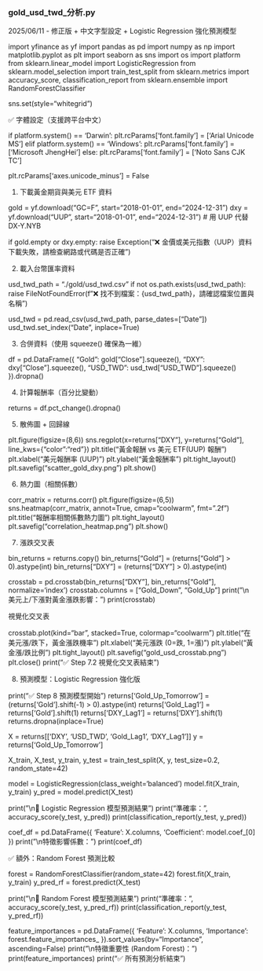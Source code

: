 ### gold_usd_twd_分析.py

2025/06/11 - 修正版 + 中文字型設定 + Logistic Regression 強化預測模型

import yfinance as yf
import pandas as pd
import numpy as np
import matplotlib.pyplot as plt
import seaborn as sns
import os
import platform
from sklearn.linear_model import LogisticRegression
from sklearn.model_selection import train_test_split
from sklearn.metrics import accuracy_score, classification_report
from sklearn.ensemble import RandomForestClassifier

sns.set(style=“whitegrid”)

✅ 字體設定（支援跨平台中文）

if platform.system() == ‘Darwin’:
plt.rcParams[‘font.family’] = [‘Arial Unicode MS’]
elif platform.system() == ‘Windows’:
plt.rcParams[‘font.family’] = [‘Microsoft JhengHei’]
else:
plt.rcParams[‘font.family’] = [‘Noto Sans CJK TC’]

plt.rcParams[‘axes.unicode_minus’] = False

1. 下載黃金期貨與美元 ETF 資料

gold = yf.download(“GC=F”, start=“2018-01-01”, end=“2024-12-31”)
dxy = yf.download(“UUP”, start=“2018-01-01”, end=“2024-12-31”)  # 用 UUP 代替 DX-Y.NYB

if gold.empty or dxy.empty:
raise Exception(“❌ 金價或美元指數（UUP）資料下載失敗，請檢查網路或代碼是否正確”)

2. 載入台幣匯率資料

usd_twd_path = “./gold/usd_twd.csv”
if not os.path.exists(usd_twd_path):
raise FileNotFoundError(f”❌ 找不到檔案：{usd_twd_path}，請確認檔案位置與名稱”)

usd_twd = pd.read_csv(usd_twd_path, parse_dates=[“Date”])
usd_twd.set_index(“Date”, inplace=True)

3. 合併資料（使用 squeeze() 確保為一維）

df = pd.DataFrame({
“Gold”: gold[“Close”].squeeze(),
“DXY”: dxy[“Close”].squeeze(),
“USD_TWD”: usd_twd[“USD_TWD”].squeeze()
}).dropna()

4. 計算報酬率（百分比變動）

returns = df.pct_change().dropna()

5. 散佈圖 + 回歸線

plt.figure(figsize=(8,6))
sns.regplot(x=returns[“DXY”], y=returns[“Gold”], line_kws={“color”:“red”})
plt.title(“黃金報酬 vs 美元 ETF(UUP) 報酬”)
plt.xlabel(“美元報酬率 (UUP)”)
plt.ylabel(“黃金報酬率”)
plt.tight_layout()
plt.savefig(“scatter_gold_dxy.png”)
plt.show()

6. 熱力圖（相關係數）

corr_matrix = returns.corr()
plt.figure(figsize=(6,5))
sns.heatmap(corr_matrix, annot=True, cmap=“coolwarm”, fmt=”.2f”)
plt.title(“報酬率相關係數熱力圖”)
plt.tight_layout()
plt.savefig(“correlation_heatmap.png”)
plt.show()

7. 漲跌交叉表

bin_returns = returns.copy()
bin_returns[“Gold”] = (returns[“Gold”] > 0).astype(int)
bin_returns[“DXY”] = (returns[“DXY”] > 0).astype(int)

crosstab = pd.crosstab(bin_returns[“DXY”], bin_returns[“Gold”], normalize=‘index’)
crosstab.columns = [“Gold_Down”, “Gold_Up”]
print(”\n美元上/下漲對黃金漲跌影響：”)
print(crosstab)

視覺化交叉表

crosstab.plot(kind=“bar”, stacked=True, colormap=“coolwarm”)
plt.title(“在美元漲/跌下，黃金漲跌機率”)
plt.xlabel(“美元漲跌 (0=跌, 1=漲)”)
plt.ylabel(“黃金漲/跌比例”)
plt.tight_layout()
plt.savefig(“gold_usd_crosstab.png”)
plt.close()
print(“✅ Step 7.2 視覺化交叉表結束”)

8. 預測模型：Logistic Regression 強化版

print(“✅ Step 8 預測模型開始”)
returns[‘Gold_Up_Tomorrow’] = (returns[‘Gold’].shift(-1) > 0).astype(int)
returns[‘Gold_Lag1’] = returns[‘Gold’].shift(1)
returns[‘DXY_Lag1’] = returns[‘DXY’].shift(1)
returns.dropna(inplace=True)

X = returns[[‘DXY’, ‘USD_TWD’, ‘Gold_Lag1’, ‘DXY_Lag1’]]
y = returns[‘Gold_Up_Tomorrow’]

X_train, X_test, y_train, y_test = train_test_split(X, y, test_size=0.2, random_state=42)

model = LogisticRegression(class_weight=‘balanced’)
model.fit(X_train, y_train)
y_pred = model.predict(X_test)

print(”\n🎯 Logistic Regression 模型預測結果”)
print(“準確率：”, accuracy_score(y_test, y_pred))
print(classification_report(y_test, y_pred))

coef_df = pd.DataFrame({
‘Feature’: X.columns,
‘Coefficient’: model.coef_[0]
})
print(”\n特徵影響係數：”)
print(coef_df)

✅ 額外：Random Forest 預測比較

forest = RandomForestClassifier(random_state=42)
forest.fit(X_train, y_train)
y_pred_rf = forest.predict(X_test)

print(”\n🌲 Random Forest 模型預測結果”)
print(“準確率：”, accuracy_score(y_test, y_pred_rf))
print(classification_report(y_test, y_pred_rf))

feature_importances = pd.DataFrame({
‘Feature’: X.columns,
‘Importance’: forest.feature_importances_
}).sort_values(by=“Importance”, ascending=False)
print(”\n特徵重要性 (Random Forest)：”)
print(feature_importances)
print(“✅ 所有預測分析結束”)